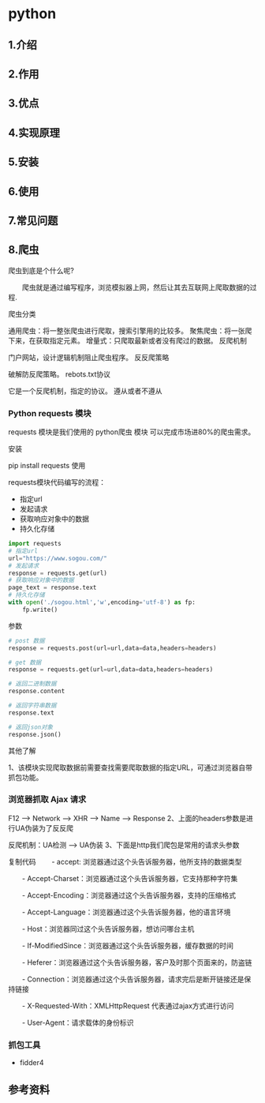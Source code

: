 # python

## 1.介绍

## 2.作用

## 3.优点

## 4.实现原理

## 5.安装

## 6.使用

## 7.常见问题
## 8.爬虫
爬虫到底是个什么呢? 

　　爬虫就是通过编写程序，浏览模拟器上网，然后让其去互联网上爬取数据的过程.

爬虫分类

通用爬虫：将一整张爬虫进行爬取，搜索引擎用的比较多。
聚焦爬虫：将一张爬下来，在获取指定元素。
增量式：只爬取最新或者没有爬过的数据。
反爬机制

门户网站，设计逻辑机制阻止爬虫程序。
反反爬策略

破解防反爬策略。
rebots.txt协议

它是一个反爬机制，指定的协议。
遵从或者不遵从


### Python requests 模块
requests 模块是我们使用的 python爬虫 模块 可以完成市场进80%的爬虫需求。

安装

pip install requests
使用

requests模块代码编写的流程：

- 指定url
- 发起请求
- 获取响应对象中的数据
- 持久化存储

```python
import requests
# 指定url
url="https://www.sogou.com/"
# 发起请求
response = requests.get(url)
# 获取响应对象中的数据
page_text = response.text
# 持久化存储
with open('./sogou.html','w',encoding='utf-8') as fp:
    fp.write()
```

参数

```python
# post 数据
response = requests.post(url=url,data=data,headers=headers)

# get 数据
response = requests.get(url=url,data=data,headers=headers)

# 返回二进制数据
response.content  

# 返回字符串数据    
response.text    

# 返回json对象     
response.json()     
```  

其他了解

1、该模块实现爬取数据前需要查找需要爬取数据的指定URL，可通过浏览器自带抓包功能。

### 浏览器抓取 Ajax 请求
F12 --> Network --> XHR --> Name --> Response
2、上面的headers参数是进行UA伪装为了反反爬

反爬机制：UA检测 --> UA伪装
3、下面是http我们爬包是常用的请求头参数

复制代码
　　- accept: 浏览器通过这个头告诉服务器，他所支持的数据类型

　　- Accept-Charset：浏览器通过这个头告诉服务器，它支持那种字符集

　　- Accept-Encoding：浏览器通过这个头告诉服务器，支持的压缩格式

　　- Accept-Language：浏览器通过这个头告诉服务器，他的语言环境

　　- Host：浏览器同过这个头告诉服务器，想访问哪台主机

　　- If-ModifiedSince：浏览器通过这个头告诉服务器，缓存数据的时间

　　- Heferer：浏览器通过这个头告诉服务器，客户及时那个页面来的，防盗链

　　- Connection：浏览器通过这个头告诉服务器，请求完后是断开链接还是保持链接

　　- X-Requested-With：XMLHttpRequest 代表通过ajax方式进行访问

　　- User-Agent：请求载体的身份标识

### 抓包工具
- fidder4


## 参考资料

